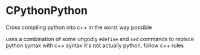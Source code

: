 # CPythonPython
Cross compiling python into c++ in the worst way possible

uses a combination of some ungodly ````#define```` and ```sed``` commands to replace python syntax with c++ syntax
it's not actually python, follow c++ rules
